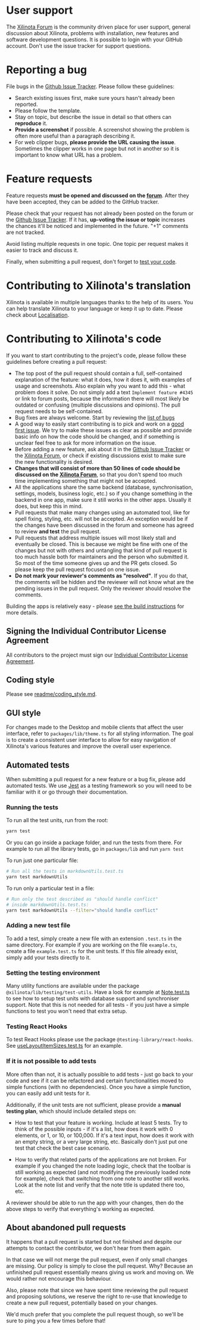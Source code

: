 # User support

The [Xilinota Forum](https://github.com/XilinJia/Xilinota/discussions) is the community driven place for user support, general discussion about Xilinota, problems with installation, new features and software development questions. It is possible to login with your GitHub account. Don't use the issue tracker for support questions.

# Reporting a bug

File bugs in the [Github Issue Tracker](https://github.com/XilinJia/Xilinota/issues?utf8=%E2%9C%93&q=is%3Aissue). Please follow these guidelines:

- Search existing issues first, make sure yours hasn't already been reported.
- Please follow the template.
- Stay on topic, but describe the issue in detail so that others can **reproduce** it.
- **Provide a screenshot** if possible. A screenshot showing the problem is often more useful than a paragraph describing it.
- For web clipper bugs, **please provide the URL causing the issue**. Sometimes the clipper works in one page but not in another so it is important to know what URL has a problem.

# Feature requests

Feature requests **must be opened and discussed on the [forum](https://github.com/XilinJia/Xilinota/discussions)**. After they have been accepted, they can be added to the GitHub tracker.

Please check that your request has not already been posted on the forum or the [Github Issue Tracker](https://github.com/XilinJia/Xilinota/issues?utf8=%E2%9C%93&q=is%3Aissue). If it has, **up-voting the issue or topic** increases the chances it'll be noticed and implemented in the future. "+1" comments are not tracked.

Avoid listing multiple requests in one topic. One topic per request makes it easier to track and discuss it.

Finally, when submitting a pull request, don't forget to [test your code](#automated-tests).

# Contributing to Xilinota's translation

Xilinota is available in multiple languages thanks to the help of its users. You can help translate Xilinota to your language or keep it up to date. Please check about [Localisation](https://github.com/XilinJia/Xilinota/discussions).

# Contributing to Xilinota's code

If you want to start contributing to the project's code, please follow these guidelines before creating a pull request: 

- The top post of the pull request should contain a full, self-contained explanation of the feature: what it does, how it does it, with examples of usage and screenshots. Also explain why you want to add this - what problem does it solve. Do not simply add a text `Implement feature #4345` or link to forum posts, because the information there will most likely be outdated or confusing (multiple discussions and opinions). The pull request needs to be self-contained.
- Bug fixes are always welcome. Start by reviewing the [list of bugs](https://github.com/XilinJia/Xilinota/issues?q=is%3Aissue+is%3Aopen+label%3Abug)
- A good way to easily start contributing is to pick and work on a [good first issue](https://github.com/XilinJia/Xilinota/issues?q=is%3Aissue+is%3Aopen+label%3A%22good+first+issue%22). We try to make these issues as clear as possible and provide basic info on how the code should be changed, and if something is unclear feel free to ask for more information on the issue.
- Before adding a new feature, ask about it in the [Github Issue Tracker](https://github.com/XilinJia/Xilinota/issues?utf8=%E2%9C%93&q=is%3Aissue) or the [Xilinota Forum](https://github.com/XilinJia/Xilinota/discussions), or check if existing discussions exist to make sure the new functionality is desired.
- **Changes that will consist of more than 50 lines of code should be discussed on the [Xilinota Forum](https://github.com/XilinJia/Xilinota/discussions)**, so that you don't spend too much time implementing something that might not be accepted.
- All the applications share the same backend (database, synchronisation, settings, models, business logic, etc.) so if you change something in the backend in one app, make sure it still works in the other apps. Usually it does, but keep this in mind.
- Pull requests that make many changes using an automated tool, like for spell fixing, styling, etc. will not be accepted. An exception would be if the changes have been discussed in the forum and someone has agreed to review **and test** the pull request.
- Pull requests that address multiple issues will most likely stall and eventually be closed. This is because we might be fine with one of the changes but not with others and untangling that kind of pull request is too much hassle both for maintainers and the person who submitted it. So most of the time someone gives up and the PR gets closed. So please keep the pull request focused on one issue.
- **Do not mark your reviewer's comments as "resolved"**. If you do that, the comments will be hidden and the reviewer will not know what are the pending issues in the pull request. Only the reviewer should resolve the comments.

Building the apps is relatively easy - please [see the build instructions](https://github.com/XilinJia/Xilinota/blob/dev/BUILD.md) for more details.

## Signing the Individual Contributor License Agreement

All contributors to the project must sign our [Individual Contributor License Agreement](https://github.com/XilinJia/Xilinota/blob/dev/readme/cla.md).

## Coding style

Please see [readme/coding_style.md](readme/coding_style.md).

## GUI style

For changes made to the Desktop and mobile clients that affect the user interface, refer to `packages/lib/theme.ts` for all styling information. The goal is to create a consistent user interface to allow for easy navigation of Xilinota's various features and improve the overall user experience.

## Automated tests

When submitting a pull request for a new feature or a bug fix, please add automated tests. We use [Jest](https://jestjs.io/) as a testing framework so you will need to be familiar with it or go through their documentation.

### Running the tests

To run all the test units, run from the root:

```sh
yarn test
```

Or you can go inside a package folder, and run the tests from there. For example to run all the library tests, go in `packages/lib` and run `yarn test`

To run just one particular file:

```sh
# Run all the tests in markdownUtils.test.ts
yarn test markdownUtils
```

To run only a particular test in a file:

```sh
# Run only the test described as "should handle conflict"
# inside markdownUtils.test.ts:
yarn test markdownUtils --filter="should handle conflict"
```

### Adding a new test file

To add a test, simply create a new file with an extension `.test.ts` in the same directory. For example if you are working on the file `example.ts`, create a file `example.test.ts` for the unit tests. If this file already exist, simply add your tests directly to it.

### Setting the testing environment

Many utility functions are available under the package `@xilinota/lib/testing/test-utils`. Have a look for example at [Note.test.ts](https://github.com/XilinJia/Xilinota/blob/dev/packages/lib/models/Note.test.ts) to see how to setup test units with database support and synchroniser support. Note that this is not needed for all tests - if you just have a simple functions to test you won't need that extra setup.

### Testing React Hooks

To test React Hooks please use the package `@testing-library/react-hooks`. See [useLayoutItemSizes.test.ts](https://github.com/XilinJia/Xilinota/blob/dev/packages/app-desktop/gui/ResizableLayout/utils/useLayoutItemSizes.test.ts) for an example.

### If it is not possible to add tests

More often than not, it is actually possible to add tests - just go back to your code and see if it can be refactored and certain functionalities moved to simple functions (with no dependencies). Once you have a simple function, you can easily add unit tests for it.

Additionally, if the unit tests are not sufficient, please provide a **manual testing plan**, which should include detailed steps on:

- How to test that your feature is working. Include at least 5 tests. Try to think of the possible inputs - if it's a list, how does it work with 0 elements, or 1, or 10, or 100,000. If it's a text input, how does it work with an empty string, or a very large string, etc. Basically don't just put one test that check the best case scenario.

- How to verify that related parts of the applications are not broken. For example if you changed the note loading logic, check that the toolbar is still working as expected (and not modifying the previously loaded note for example), check that switching from one note to another still works. Look at the note list and verify that the note title is updated there too, etc.

A reviewer should be able to run the app with your changes, then do the above steps to verify that everything's working as expected.

## About abandoned pull requests

It happens that a pull request is started but not finished and despite our attempts to contact the contributor, we don't hear from them again.

In that case we will not merge the pull request, even if only small changes are missing. Our policy is simply to close the pull request. Why? Because an unfinished pull request essentially means giving us work and moving on. We would rather not encourage this behaviour.

Also, please note that since we have spent time reviewing the pull request and proposing solutions, we reserve the right to re-use that knowledge to create a new pull request, potentially based on your changes.

We'd much prefer that you complete the pull request though, so we'll be sure to ping you a few times before that!
